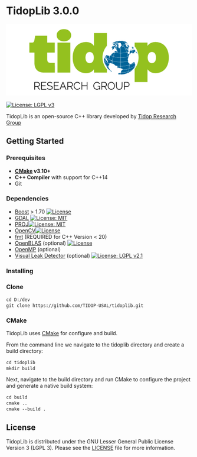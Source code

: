 # TidopLib 3.0.0

<p align="center">
<img src="tidop_logo.png" />
</p>

[![License: LGPL v3](https://img.shields.io/badge/License-LGPL_v3-blue.svg)](https://www.gnu.org/licenses/lgpl-3.0)

TidopLib is an open-source C++ library developed by [Tidop Research Group](http://tidop.usal.es)

## Getting Started

### Prerequisites


* **[CMake](https://cmake.org/) v3.10+**
* **C++ Compiler** with support for C++14
* Git

### Dependencies

- [Boost](https://www.boost.org) > 1.70 [![License](https://img.shields.io/badge/License-Boost_1.0-lightblue.svg)](https://www.boost.org/LICENSE_1_0.txt)
- [GDAL](https://gdal.org) [![License: MIT](https://img.shields.io/badge/License-MIT-yellow.svg)](https://opensource.org/licenses/MIT)
- [PROJ](https://proj.org/en/9.4/index.html)[![License: MIT](https://img.shields.io/badge/License-MIT-yellow.svg)](https://opensource.org/licenses/MIT)
- [OpenCV](https://opencv.org)[![License](https://img.shields.io/badge/License-Apache_2.0-blue.svg)](https://opensource.org/licenses/Apache-2.0)
- [fmt](https://fmt.dev/latest/index.html) (REQUIRED for C++ Version < 20)
- [OpenBLAS](https://www.openblas.net) (optional) [![License](https://img.shields.io/badge/License-BSD_3--Clause-blue.svg)](https://opensource.org/licenses/BSD-3-Clause)
- [OpenMP](https://www.openmp.org) (optional)
- [Visual Leak Detector](https://marketplace.visualstudio.com/items?itemName=ArkadyShapkin.VisualLeakDetectorforVisualC) (optional) [![License: LGPL v2.1](https://img.shields.io/badge/License-LGPL_v2.1-blue.svg)](https://www.gnu.org/licenses/lgpl-2.1)

### Installing

### Clone 

```
cd D:/dev
git clone https://github.com/TIDOP-USAL/tidoplib.git
```

### CMake 

TidopLib uses [CMake](https://cmake.org) for configure and build.

From the command line we navigate to the tidoplib directory and create a build directory:

```
cd tidoplib
mkdir build
```

Next, navigate to the build directory and run CMake to configure the project and generate a native build system:

```
cd build
cmake ..
cmake --build .
```

## License

TidopLib is distributed under the GNU Lesser General Public License Version 3 (LGPL 3). Please see the [LICENSE](LICENSE) file for more information.